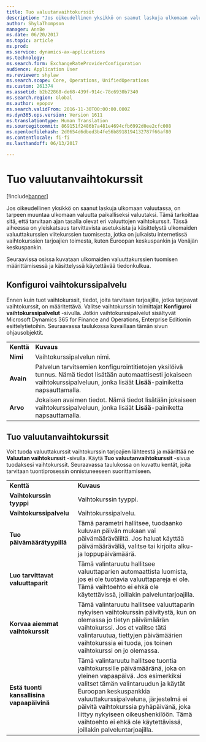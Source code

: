 ```yaml
---
title: Tuo valuutanvaihtokurssit
description: "Jos oikeudellinen yksikkö on saanut laskuja ulkomaan valuutassa, on tarpeen muuntaa ulkomaan valuutta paikalliseksi valuutaksi. Tämä tarkoittaa sitä, että tarvitaan ajan tasalla olevat eri valuuttojen vaihtokurssit. Tässä aiheessa on yleiskatsaus tarvittavista asetuksista ja käsittelystä ulkomaiden valuuttakurssien viitekurssien tuomisesta, jotka on julkaistu internetissä vaihtokurssien tarjoajien toimesta, kuten Euroopan keskuspankin ja Venäjän keskuspankin."
author: ShylaThompson
manager: AnnBe
ms.date: 06/20/2017
ms.topic: article
ms.prod: 
ms.service: dynamics-ax-applications
ms.technology: 
ms.search.form: ExchangeRateProviderConfiguration
audience: Application User
ms.reviewer: shylaw
ms.search.scope: Core, Operations, UnifiedOperations
ms.custom: 261374
ms.assetid: b2b22868-de68-439f-914c-78c6930b7340
ms.search.region: Global
ms.author: epopov
ms.search.validFrom: 2016-11-30T00:00:00.000Z
ms.dyn365.ops.version: Version 1611
ms.translationtype: Human Translation
ms.sourcegitcommit: 869151f2486b7a481e4694cfb6992d0ee2cfc008
ms.openlocfilehash: 2d0654d6dbed3b4fe56b8918194132787f66af80
ms.contentlocale: fi-fi
ms.lasthandoff: 06/13/2017

---
```


# <a name="import-currency-exchange-rates"></a>Tuo valuutanvaihtokurssit

[!include[banner](../includes/banner.md)]


Jos oikeudellinen yksikkö on saanut laskuja ulkomaan valuutassa, on tarpeen muuntaa ulkomaan valuutta paikalliseksi valuutaksi. Tämä tarkoittaa sitä, että tarvitaan ajan tasalla olevat eri valuuttojen vaihtokurssit. Tässä aiheessa on yleiskatsaus tarvittavista asetuksista ja käsittelystä ulkomaiden valuuttakurssien viitekurssien tuomisesta, jotka on julkaistu internetissä vaihtokurssien tarjoajien toimesta, kuten Euroopan keskuspankin ja Venäjän keskuspankin.

Seuraavissa osissa kuvataan ulkomaiden valuuttakurssien tuomisen määrittämisessä ja käsittelyssä käytettävää tiedonkulkua.

## <a name="configure-an-exchange-rate-provider"></a>Konfiguroi vaihtokurssipalvelu
Ennen kuin tuot vaihtokurssit, tiedot, joita tarvitaan tarjoajille, jotka tarjoavat vaihtokurssit, on määritettävä. Valitse vaihtokurssin toimittajat **Konfiguroi vaihtokurssipalvelut** -sivulla. Jotkin vaihtokurssipalvelut sisältyvät Microsoft Dynamics 365 for Finance and Operations, Enterprise Editionin esittelytietoihin. Seuraavassa taulukossa kuvaillaan tämän sivun ohjausobjektit.

|           |                                                                                                                                                                                                                             |
|-----------|-----------------------------------------------------------------------------------------------------------------------------------------------------------------------------------------------------------------------------|
| **Kenttä** | **Kuvaus**                                                                                                                                                                                                             |
| **Nimi**  | Vaihtokurssipalvelun nimi.                                                                                                                                                                                     |
| **Avain**   | Palvelun tarvitsemien konfigurointitietojen yksilöivä tunnus. Nämä tiedot lisätään automaattisesti jokaiseen vaihtokurssipalveluun, jonka lisäät **Lisää**-painiketta napsauttamalla. |
| **Arvo** | Jokaisen avaimen tiedot. Nämä tiedot lisätään jokaiseen vaihtokurssipalveluun, jonka lisäät **Lisää**-painiketta napsauttamalla.                                                                                         |

## <a name="import-currency-exchange-rates"></a>Tuo valuutanvaihtokurssit
Voit tuoda valuuttakurssit vaihtokurssin tarjoajien lähteestä ja määrittää ne **Valuutan vaihtokurssit** -sivulla. Käytä **Tuo valuutanvaihtokurssit** -sivua tuodaksesi vaihtokurssit. Seuraavassa taulukossa on kuvattu kentät, joita tarvitaan tuontiprosessin onnistuneeseen suorittamiseen.

|                                        |                                                                                                                                                                                                                                                                                                                                                                             |
|----------------------------------------|-----------------------------------------------------------------------------------------------------------------------------------------------------------------------------------------------------------------------------------------------------------------------------------------------------------------------------------------------------------------------------|
| **Kenttä**                              | **Kuvaus**                                                                                                                                                                                                                                                                                                                                                             |
| **Vaihtokurssin tyyppi**                 | Vaihtokurssin tyyppi.                                                                                                                                                                                                                                                                                                                                                      |
| **Vaihtokurssipalvelu**             | Vaihtokurssipalvelu.                                                                                                                                                                                                                                                                                                                                                  |
| **Tuo päivämäärätyypillä**                       | Tämä parametri hallitsee, tuodaanko kuluvan päivän mukaan vai päivämääräväliltä. Jos haluat käyttää päivämääräväliä, valitse tai kirjoita alku- ja loppupäivämäärä.                                                                                                                                                                                                                |
| **Luo tarvittavat valuuttaparit**    | Tämä valintaruutu hallitsee valuuttaparien automaattista luomista, jos ei ole tuotavia valuuttapareja ei ole. Tämä vaihtoehto ei ehkä ole käytettävissä, joillakin palveluntarjoajilla.                                                                                                                                                                                               |
| **Korvaa aiemmat vaihtokurssit**   | Tämä valintaruutu hallitsee valuuttaparin nykyisen vaihtokurssin päivitystä, kun on olemassa jo tietyn päivämäärän vaihtokurssi. Jos et valitse tätä valintaruutua, tiettyjen päivämäärien vaihtokurssia ei tuoda, jos toinen vaihtokurssi on jo olemassa.                                                                                       |
| **Estä tuonti kansallisina vapaapäivinä** | Tämä valintaruutu hallitsee tuontia vaihtokurssille päivämääränä, joka on yleinen vapaapäivä. Jos esimerkiksi valitset tämän valintaruudun ja käytät Euroopan keskuspankkia valuuttakurssipalveluna, järjestelmä ei päivitä vaihtokurssia pyhäpäivänä, joka liittyy nykyiseen oikeushenkilöön. Tämä vaihtoehto ei ehkä ole käytettävissä, joillakin palveluntarjoajilla. |







